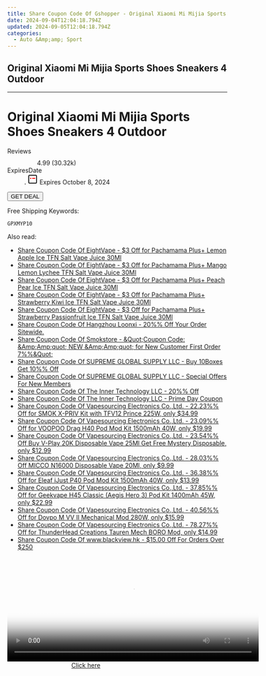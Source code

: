 ```yaml
---
title: Share Coupon Code Of Gshopper - Original Xiaomi Mi Mijia Sports Shoes Sneakers 4 Outdoor
date: 2024-09-04T12:04:18.794Z
updated: 2024-09-05T12:04:18.794Z
categories:
  - Auto &Amp;amp; Sport
---
```


## Original Xiaomi Mi Mijia Sports Shoes Sneakers 4 Outdoor

<hr>
<main class="px-4 py-6 sm:p-6 md:px-8 md:py-10">
  <div class="mx-auto grid max-w-4xl grid-cols-1 lg:max-w-5xl lg:grid-cols-2 lg:gap-x-20">
    <div class="relative col-start-1 row-start-1 flex flex-col-reverse rounded-lg bg-gradient-to-t from-black/75 via-black/0 p-3 sm:row-start-2 sm:bg-none sm:p-0 lg:row-start-1">
      <h1 class="mt-1 text-lg font-semibold text-white sm:text-slate-900 md:text-2xl dark:sm:text-white">Original Xiaomi Mi Mijia Sports Shoes Sneakers 4 Outdoor</h1>
    </div>
        <dl class="row-start-2 mt-4 flex items-center text-xs font-medium sm:row-start-3 sm:mt-1 md:mt-2.5 lg:row-start-2">
      <dt class="sr-only">Reviews</dt>
      <dd class="flex items-center text-indigo-600 dark:text-indigo-400">
        <svg width="24" height="24" fill="none" aria-hidden="true" class="mr-1 stroke-current dark:stroke-indigo-500">
          <path d="m12 5 2 5h5l-4 4 2.103 5L12 16l-5.103 3L9 14l-4-4h5l2-5Z" stroke-width="2" stroke-linecap="round" stroke-linejoin="round" />
        </svg>
        <span>4.99 <span class="font-normal text-slate-400">(30.32k)</span></span>
      </dd>
      <dt class="sr-only">ExpiresDate</dt>
      <dd class="flex items-center">
        <svg width="2" height="2" aria-hidden="true" fill="currentColor" class="mx-3 text-slate-300">
          <circle cx="1" cy="1" r="1" />
        </svg>
        <svg width="24" height="24" viewBox="0 0 24 24" fill="none" stroke="currentColor" stroke-width="2">
          <rect x="3" y="3" width="18" height="18" rx="2" fill="#fff" />
          <path d="M6 10L18 10" stroke="red" stroke-width="2" fill="none" />
          <path d="M10 6L10 18" stroke="#fff" stroke-width="2" fill="none" />
        </svg>
        Expires October 8, 2024      </dd>
    </dl>
    <div class="col-start-1 row-start-3 mt-4 self-center sm:col-start-2 sm:row-span-2 sm:row-start-2 sm:mt-0 lg:col-start-1 lg:row-start-3 lg:row-end-4 lg:mt-6">
      <button type="button" onClick="javascript:window.open(decodeURIComponent('https%3A%2F%2Fwww.shareasale.com%2Fu.cfm%3Fd%3D1118239%26m%3D97331%26u%3D4338022'), '_blank');void(0);" class="rounded-lg bg-red-600 px-3 py-2 text-sm font-medium leading-6 text-white">GET DEAL</button>
    </div>
    <p class="col-start-1 mt-4 text-sm leading-6 sm:col-span-2 lg:col-span-1 lg:row-start-4 lg:mt-6 dark:text-slate-400">Free Shipping Keywords: </p>
    <p class="mt-4">
      <code class="bg-purple-900 p-4 text-sm font-bold tracking-widest text-white">GPXMYP10</code>
    </p>
  </div>
</main>
<span class="atpl-alsoreadstyle">Also read:</span>
<div><ul>
<li><a href="https://coupons.techidaily.com/coupon-1123221-share-59344-sale/"><u>Share Coupon Code Of EightVape - $3 Off for Pachamama Plus+ Lemon Apple Ice TFN Salt Vape Juice 30Ml</u></a></li>
<li><a href="https://coupons.techidaily.com/coupon-1123222-share-59344-sale/"><u>Share Coupon Code Of EightVape - $3 Off for Pachamama Plus+ Mango Lemon Lychee TFN Salt Vape Juice 30Ml</u></a></li>
<li><a href="https://coupons.techidaily.com/coupon-1123220-share-59344-sale/"><u>Share Coupon Code Of EightVape - $3 Off for Pachamama Plus+ Peach Pear Ice TFN Salt Vape Juice 30Ml</u></a></li>
<li><a href="https://coupons.techidaily.com/coupon-1123219-share-59344-sale/"><u>Share Coupon Code Of EightVape - $3 Off for Pachamama Plus+ Strawberry Kiwi Ice TFN Salt Vape Juice 30Ml</u></a></li>
<li><a href="https://coupons.techidaily.com/coupon-1123218-share-59344-sale/"><u>Share Coupon Code Of EightVape - $3 Off for Pachamama Plus+ Strawberry Passionfruit Ice TFN Salt Vape Juice 30Ml</u></a></li>
<li><a href="https://coupons.techidaily.com/coupon-1123943-share-155620-sale/"><u>Share Coupon Code Of Hangzhou Loonxi - 20%% Off Your Order Sitewide.</u></a></li>
<li><a href="https://coupons.techidaily.com/coupon-1124045-share-84147-sale/"><u>Share Coupon Code Of Smokstore - &Quot;Coupon Code: &Amp;Amp;quot; NEW &Amp;Amp;quot; for New Customer First Order 7%%&Quot;</u></a></li>
<li><a href="https://coupons.techidaily.com/coupon-1123933-share-151962-sale/"><u>Share Coupon Code Of SUPREME GLOBAL SUPPLY LLC - Buy 10Boxes Get 10%% Off</u></a></li>
<li><a href="https://coupons.techidaily.com/coupon-1123932-share-151962-sale/"><u>Share Coupon Code Of SUPREME GLOBAL SUPPLY LLC - Special Offers For New Members</u></a></li>
<li><a href="https://coupons.techidaily.com/coupon-1123771-share-104816-sale/"><u>Share Coupon Code Of The Inner Technology LLC - 20%% Off</u></a></li>
<li><a href="https://coupons.techidaily.com/coupon-1123770-share-104816-sale/"><u>Share Coupon Code Of The Inner Technology LLC - Prime Day Coupon</u></a></li>
<li><a href="https://coupons.techidaily.com/coupon-745160-share-90958-sale/"><u>Share Coupon Code Of Vapesourcing Electronics Co.,Ltd. - 22.23%% Off for SMOK X-PRIV Kit with TFV12 Prince 225W, only $34.99</u></a></li>
<li><a href="https://coupons.techidaily.com/coupon-1043616-share-90958-sale/"><u>Share Coupon Code Of Vapesourcing Electronics Co.,Ltd. - 23.09%% Off for VOOPOO Drag H40 Pod Mod Kit 1500mAh 40W, only $19.99</u></a></li>
<li><a href="https://coupons.techidaily.com/coupon-1113208-share-90958-sale/"><u>Share Coupon Code Of Vapesourcing Electronics Co.,Ltd. - 23.54%% Off Buy V-Play 20K Disposable Vape 25Ml Get Free Mystery Disposable, only $12.99</u></a></li>
<li><a href="https://coupons.techidaily.com/coupon-1083796-share-90958-sale/"><u>Share Coupon Code Of Vapesourcing Electronics Co.,Ltd. - 28.03%% Off MICCO N16000 Disposable Vape 20Ml, only $9.99</u></a></li>
<li><a href="https://coupons.techidaily.com/coupon-995793-share-90958-sale/"><u>Share Coupon Code Of Vapesourcing Electronics Co.,Ltd. - 36.38%% Off for Eleaf iJust P40 Pod Mod Kit 1500mAh 40W, only $13.99</u></a></li>
<li><a href="https://coupons.techidaily.com/coupon-1028166-share-90958-sale/"><u>Share Coupon Code Of Vapesourcing Electronics Co.,Ltd. - 37.85%% Off for Geekvape H45 Classic (Aegis Hero 3) Pod Kit 1400mAh 45W, only $22.99</u></a></li>
<li><a href="https://coupons.techidaily.com/coupon-854800-share-90958-sale/"><u>Share Coupon Code Of Vapesourcing Electronics Co.,Ltd. - 40.56%% Off for Dovpo M VV II Mechanical Mod 280W, only $15.99</u></a></li>
<li><a href="https://coupons.techidaily.com/coupon-1038122-share-90958-sale/"><u>Share Coupon Code Of Vapesourcing Electronics Co.,Ltd. - 78.27%% Off for ThunderHead Creations Tauren Mech BORO Mod, only $14.99</u></a></li>
<li><a href="https://coupons.techidaily.com/coupon-1123683-share-80218-sale/"><u>Share Coupon Code Of www.blackview.hk - $15.00 Off For Orders Over $250</u></a></li>
</ul></div>

<ins class="adsbygoogle"
      style="display:block"
      data-ad-client="ca-pub-7571918770474297"
      data-ad-slot="8358498916"
      data-ad-format="auto"
      data-full-width-responsive="true"></ins>
<!-- affiliate ads begin -->
<span id="1938141">
					<video width="576" height="240" style="cursor:pointer"
           poster="//a.impactradius-go.com/display-clicktoplayimage/1938141.png"
           onclick="if(!this.playClicked){this.play();this.setAttribute('controls',true);this.playClicked=true;}">
	   <source src="//a.impactradius-go.com/display-ad/22993-1938141">
	   <img src="//a.impactradius-go.com/display-clicktoplayimage/1938141.png" style="border: none; height: 100%; width: 100%; object-fit: contain">
	</video>
	<div style="width:360px;text-align:center"><a href="javascript:window.open(decodeURIComponent('https%3A%2F%2Fhomestyler.sjv.io%2Fc%2F5597632%2F1938141%2F22993'), '_blank');void(0);">Click here</a></div>
</span>
<img height="0" width="0" src="https://imp.pxf.io/i/5597632/1938141/22993" style="position:absolute;visibility:hidden;" border="0" />
<!-- affiliate ads end -->